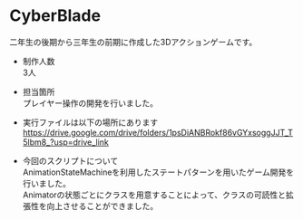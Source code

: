# CyberBlade

二年生の後期から三年生の前期に作成した3Dアクションゲームです。  

- 制作人数  
3人  

- 担当箇所  
プレイヤー操作の開発を行いました。  

- 実行ファイルは以下の場所にあります  
https://drive.google.com/drive/folders/1psDiANBRokf86vGYxsoggJJT_T5lbm8_?usp=drive_link

- 今回のスクリプトについて  
AnimationStateMachineを利用したステートパターンを用いたゲーム開発を行いました。  
Animatorの状態ごとにクラスを用意することによって、クラスの可読性と拡張性を向上させることができました。
